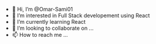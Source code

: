 - 👋 Hi, I’m @Omar-Sami01
- 👀 I’m interested in Full Stack developement using React
- 🌱 I’m currently learning React
- 💞️ I’m looking to collaborate on ...
- 📫 How to reach me ...

<!---
Omar-Sami01/Omar-Sami01 is a ✨ special ✨ repository because its `README.md` (this file) appears on your GitHub profile.
You can click the Preview link to take a look at your changes.
--->
